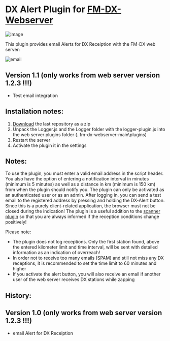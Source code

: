 # DX Alert Plugin for [FM-DX-Webserver](https://github.com/NoobishSVK/fm-dx-webserver)

![image](https://github.com/user-attachments/assets/09389c88-4a49-4b13-bc87-9432688af5f4)

This plugin provides email Alerts for DX Receiption with the FM-DX web server:

![email](https://github.com/user-attachments/assets/f5b91972-d034-47b4-b297-245a43d4b01e)

## Version 1.1 (only works from web server version 1.2.3 !!!)

- Test email integration

## Installation notes:

1. [Download](https://github.com/Highpoint2000/DX-Alert/releases) the last repository as a zip
2. Unpack the Logger.js and the Logger folder with the logger-plugin.js into the web server plugins folder (..fm-dx-webserver-main\plugins) 
4. Restart the server
5. Activate the plugin it in the settings

## Notes: 

To use the plugin, you must enter a valid email address in the script header. You also have the option of entering a notification interval in minutes (minimum is 5 minutes) as well as a distance in km (minimum is 150 km) from when the plugin should notify you. The plugin can only be activated as an authenticated user or as an admin. After logging in, you can send a test email to the registered address by pressing and holding the DX-Alert button. Since this is a purely client-related application, the browser must not be closed during the indication! The plugin is a useful addition to the [scanner plugin](https://github.com/Highpoint2000/webserver-scanner) so that you are always informed if the reception conditions change positively!

Please note:

- The plugin does not log receptions. Only the first station found, above the entered kilometer limit and time interval, will be sent with detailed information as an indication of overreach!
- In order not to receive too many emails (SPAM) and still not miss any DX receptions, it is recommended to set the time limit to 60 minutes and higher
- If you activate the alert button, you will also receive an email if another user of the web server receives DX stations while zapping

## History: 

## Version 1.0 (only works from web server version 1.2.3 !!!)

- email Alert for DX Receiption
